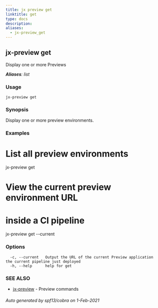 ```yaml
---
title: jx preview get
linktitle: get
type: docs
description: 
aliases:
  - jx-preview_get
---
```


## jx-preview get

Display one or more Previews

***Aliases**: list*

### Usage

```
jx-preview get
```

### Synopsis

Display one or more preview environments.

### Examples

  # List all preview environments
  jx-preview get
  
  # View the current preview environment URL
  # inside a CI pipeline
  jx-preview get --current

### Options

```
  -c, --current   Output the URL of the current Preview application the current pipeline just deployed
  -h, --help      help for get
```

### SEE ALSO

* [jx-preview](..)	 - Preview commands

###### Auto generated by spf13/cobra on 1-Feb-2021
